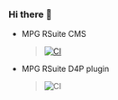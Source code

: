 ### Hi there 👋

<!--
**ljm-mpg/ljm-mpg** is a ✨ _special_ ✨ repository because its `README.md` (this file) appears on your GitHub profile.

Here are some ideas to get you started:

- 🔭 I’m currently working on ...
- 🌱 I’m currently learning ...
- 👯 I’m looking to collaborate on ...
- 🤔 I’m looking for help with ...
- 💬 Ask me about ...
- 📫 How to reach me: ...
- 😄 Pronouns: ...
- ⚡ Fun fact: ...
-->
- MPG RSuite CMS 
  > [![CI](https://github.com/macmillanpublishers/Macmillan_RSuite/actions/workflows/ci-jobs.yml/badge.svg?branch=master)](http://trdrswebdev01.web.hbpub.net:8080/rsuite-integration-test-results/)
- MPG RSuite D4P plugin 
  > ![CI](https://github.com/macmillanpublishers/mpg-rsuite-d4p-plugin/workflows/CI/badge.svg)
